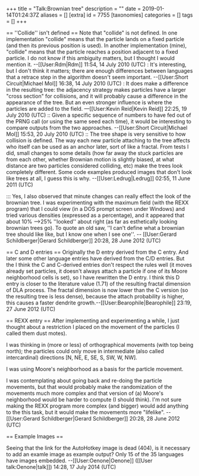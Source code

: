 +++
title = "Talk:Brownian tree"
description = ""
date = 2019-01-14T01:24:37Z
aliases = []
[extra]
id = 7755
[taxonomies]
categories = []
tags = []
+++

== ''Collide'' isn't defined ==
Note that "collide" is not defined.  In one implementation "collide" means that the particle lands on a fixed particle (and then its previous position is used).  In another implementation (mine), "collide" means that the particle reaches a position adjacent to a fixed particle.  I do not know if this ambiguity matters, but I thought I would mention it.  --[[User:Rdm|Rdm]] 11:54, 14 July 2010 (UTC)
: It's interesting, but I don't think it matters; there are enough differences between languages that a retrace step in the algorithm doesn't seem important. --[[User:Short Circuit|Michael Mol]] 16:38, 14 July 2010 (UTC)
: It does make a difference in the resulting tree: the adjacency strategy makes particles have a larger "cross section" for collisions, and it will probably cause a difference in the appearance of the tree. But an even stronger influence is where the particles are added to the field. —[[User:Kevin Reid|Kevin Reid]] 22:25, 19 July 2010 (UTC)
:: Given a specific sequence of numbers to have fed out of the PRNG call (or using the same seed each time), it would be interesting to compare outputs from the two approaches. --[[User:Short Circuit|Michael Mol]] 15:53, 20 July 2010 (UTC)
:: The tree shape is very sensitive to how collision is defined.  The way each new particle attaching to the tree affects who itself can be used as an anchor later, sort of like a fractal.  From tests I did, small changes to some details (how far away the stuck particles are from each other, whether Brownian motion is slightly biased, at what distance are two particles considered colliding, etc) make the trees look completely different.  Some code examples produced images that don't look like trees at all, I guess this is why. --[[User:Ledrug|Ledrug]] 02:55, 11 June 2011 (UTC)

::: Yes, I also observed that minute changes can really effect the look of the brownian tree.  I was experimenting with the maximum field (with the REXX program) that I could view (in a DOS prompt screen under Windows) and tried various densities (expressed as a percentage), and it appeared that about 10% --&gt;25% ''looked'' about right (as far as esthetically looking brownian trees go).  To quote an old saw, ''I can't define what a brownian tree should like like, but I know one when I see one''. -- [[User:Gerard Schildberger|Gerard Schildberger]] 20:28, 28 June 2012 (UTC)  

== C and D entries ==
Originally the D entry derived from the C entry. And later some other language entries have derived from the C/D entries. But the I think the C and C-derived entries don't respect the rules well (it moves already set particles, it doesn't always attach a particle if one of its Moore neighborhood cells is set), so I have rewritten the D entry. I think this D entry is closer to the literature value (1.71) of the resulting fractal dimension of DLA process. The fractal dimension is now lower than the C version (so the resulting tree is less dense), because the attach probability is higher, this causes a faster dendrite growth.--[[User:Bearophile|Bearophile]] 23:19, 27 June 2012 (UTC)

== REXX entry == 
After implementing and experimenting a while, I just thought about a restriction I placed on the movement of the particles (I called them dust motes).  

I was thinking in (more or less) of orthographical movements (with top being north); the particles could only move in intermediate (also called intercardinal) directions [N, NE, E, SE, S, SW, W, NW].  

I was using Moore's neighborhood as a basis for the particle movement.   

I was contemplating about going back and re-doing the particle movements, but that would probably make the randomization of the movements much more complex and that version of (a) Moore's neighborhood would be harder to compute (I should think). I'm not sure making the REXX program more complex (and bigger) would add anything to the this task, but it would make the movements more "lifelike". -- [[User:Gerard Schildberger|Gerard Schildberger]] 20:28, 28 June 2012 (UTC)

== Example Images ==

Seeing that the link for the AutoHotkey image is dead (404), is it necessary to add an examle image as example output? Only 15 of the 35 languages have images embedded. --[[User:Oenone|Oenone]] ([[User talk:Oenone|talk]]) 14:28, 17 July 2014 (UTC)
